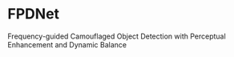 # FPDNet
Frequency-guided Camouflaged Object Detection with Perceptual Enhancement and Dynamic Balance
